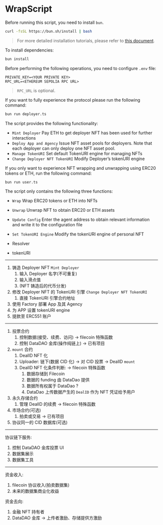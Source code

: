 # WrapScript

Before running this script, you need to install `bun`.

```bash
curl -fsSL https://bun.sh/install | bash
```

> For more detailed installation tutorials, please refer to [this document](https://bun.sh/docs/installation).

To install dependencies:

```bash
bun install
```

Before performing the following operations, you need to configure `.env` file:

```
PRIVATE_KEY=<YOUR PRIVATE KEY>
RPC_URL=<ETHEREUM SEPOLIA RPC URL>
```

> `RPC_URL` is optional.

If you want to fully experience the protocol please run the following command:

```bash
bun run deployer.ts
```

The script provides the following functionality:

- `Mint Deployer` Pay ETH to get deployer NFT has been used for further interactions
- `Deploy App and Agency` Issue NFT asset pools for deployers. Note that each deployer can only deploy one NFT asset pool.
- `Manage TokenURI` Set default TokenURI engine for managing NFTs
- `Change Deployer NFT TokenURI` Modify Deployer’s tokenURI engine

If you only want to experience NFT wrapping and unwrapping using ERC20 tokens or ETH, run the following command:

```bash
bun run user.ts
```

The script only contains the following three functions:

- `Wrap` Wrap ERC20 tokens or ETH into NFTs
- `Unwrap` Unwrap NFT to obtain ERC20 or ETH assets
- `Update Config` Enter the agent address to obtain relevant information and write it to the configuration file
- `Set TokenURI Engine` Modify the tokenURI engine of personal NFT

- Resolver
- tokenURI

---

1. 铸造 Deployer NFT `Mint Deployer`
    1. 输入 Deployer 名字(不可重复)
    1. 输入滑点值
    1. (NFT 铸造后的代币分发)
1. 修改 Deployer NFT 的 TokenURI 引擎 `Change Deployer NFT TokenURI`
    1. 直接 TokenURI 引擎合约地址
1. 使用 Factory 部署 App 及其 Agency
1. 为 APP 设置 tokenURI engine
1. 提款至 ERC551 账户

---

1. 投票合约
    1. 控制数据(接受、续费、访问) -> filecoin 特殊函数
    1. 控制 DataDAO 金库(操作纯链上) -> 已有项目
1. `mount` 合约
    1. DealID NFT 化
    1. Uploader: 链下(数据 CID 化) -> 对 CID 投票 -> DealID `mount`
    1. DealID NFT 化条件判断: -> filecoin 特殊函数
        1. 数据存储到 Filecoin
        1. 数据的 funding 由 DataDao 提供
        1. 数据所有权属于 DataDao ?
        1. DataDao 上传数据产生的 `DealID` 作为 NFT 凭证给予用户
1. 永久存储合约
    1. 管理 DealID 的续费 -> filecoin 特殊函数
1. 市场合约(可选)
    1. 拍卖或交易 -> 已有项目
1. 协议同一的 CID 数据库(可选)

---

协议链下服务:

1. 控制 DataDAO 金库投票 UI
1. 数据集展示
1. 数据集工具

---

资金收入:

1. filecoin 协议收入(拍卖数据集)
1. 未来的数据集商业化收益

资金去向:

1. 金融 NFT 持有者
1. DataDAO 金库 -> 上传者激励、存储提供方激励